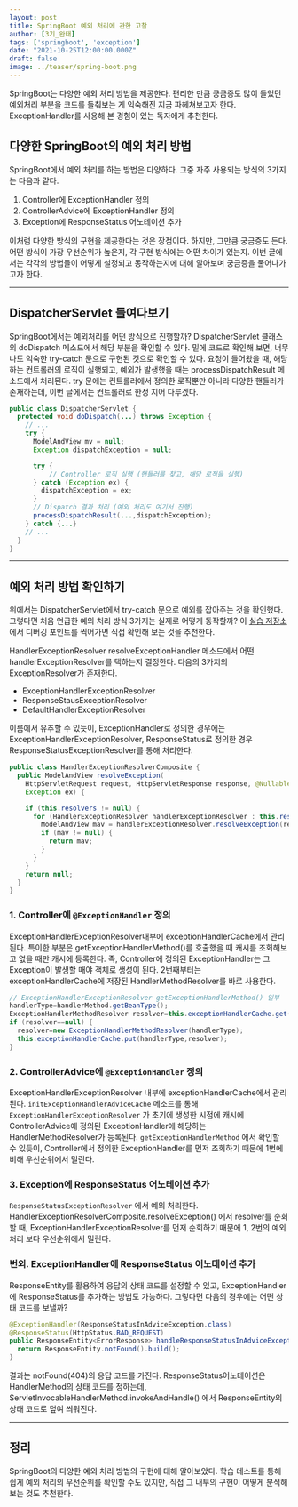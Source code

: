 ```yaml
---
layout: post  
title: SpringBoot 예외 처리에 관한 고찰 
author: [3기_완태]
tags: ['springboot', 'exception']
date: "2021-10-25T12:00:00.000Z"
draft: false 
image: ../teaser/spring-boot.png
---
```


SpringBoot는 다양한 예외 처리 방법을 제공한다. 편리한 만큼 궁금증도 많이 들었던 예외처리 부분을 코드를 들춰보는 게 익숙해진 지금 파헤쳐보고자 한다.
ExceptionHandler를 사용해 본 경험이 있는 독자에게 추천한다.

<!-- end -->

## 다양한 SpringBoot의 예외 처리 방법

SpringBoot에서 예외 처리를 하는 방법은 다양하다. 그중 자주 사용되는 방식의 3가지는 다음과 같다.

1. Controller에 ExceptionHandler 정의
2. ControllerAdvice에 ExceptionHandler 정의
3. Exception에 ResponseStatus 어노테이션 추가

이처럼 다양한 방식의 구현을 제공한다는 것은 장점이다. 하지만, 그만큼 궁금증도 든다. 어떤 방식이 가장 우선순위가 높은지, 각 구현 방식에는 어떤 차이가 있는지. 이번 글에서는
각각의 방법들이 어떻게 설정되고 동작하는지에 대해 알아보며 궁금증을 풀어나가고자 한다.

---

## DispatcherServlet 들여다보기

SpringBoot에서는 예외처리를 어떤 방식으로 진행할까? DispatcherServlet 클래스의 doDispatch 메소드에서 해당 부분을 확인할 수 있다. 밑에 코드로
확인해 보면, 너무나도 익숙한 try-catch 문으로 구현된 것으로 확인할 수 있다. 요청이 들어왔을 때, 해당하는 컨트롤러의 로직이 실행되고, 예외가 발생했을 때는
processDispatchResult 메소드에서 처리된다. try 문에는 컨트롤러에서 정의한 로직뿐만 아니라 다양한 핸들러가 존재하는데, 이번 글에서는 컨트롤러로 한정 지어
다루겠다.

```java
public class DispatcherServlet {
  protected void doDispatch(...) throws Exception {
    // ...
    try {
      ModelAndView mv = null;
      Exception dispatchException = null;

      try {
          // Controller 로직 실행 (핸들러를 찾고, 해당 로직을 실행)
      } catch (Exception ex) {
        dispatchException = ex;
      }
      // Dispatch 결과 처리 (예외 처리도 여기서 진행)
      processDispatchResult(...,dispatchException);
    } catch {...}
    // ...
  }
}
```

---


## 예외 처리 방법 확인하기

위에서는 DispatcherServlet에서 try-catch 문으로 예외를 잡아주는 것을 확인했다. 그렇다면 처음 언급한 예외 처리 방식 3가지는 실제로 어떻게 동작할까? 이
[실습 저장소](https://github.com/wannte/exceptionHandler-digging) 에서 디버깅 포인트를 찍어가면 직접 확인해 보는 것을 추천한다.

HandlerExceptionResolver resolveExceptionHandler 메소드에서 어떤 handlerExceptionResolver를 택하는지 결정한다. 다음의
3가지의 ExceptionResolver가 존재한다.

- ExceptionHandlerExceptionResolver
- ResponseStausExceptionResolver
- DefaultHandlerExceptionResolver

이름에서 유추할 수 있듯이, ExceptionHandler로 정의한 경우에는 ExceptionHandlerExceptionResolver, ResponseStatus로 정의한 경우
ResponseStatusExceptionResolver를 통해 처리한다.

```java
public class HandlerExceptionResolverComposite {
  public ModelAndView resolveException(
    HttpServletRequest request, HttpServletResponse response, @Nullable Object handler,
    Exception ex) {

    if (this.resolvers != null) {
      for (HandlerExceptionResolver handlerExceptionResolver : this.resolvers) {
        ModelAndView mav = handlerExceptionResolver.resolveException(request, response, handler, ex);
        if (mav != null) {
          return mav;
        }
      }
    }
    return null;
  }
}
```

### 1. Controller에 `@ExceptionHandler` 정의

ExceptionHandlerExceptionResolver내부에 exceptionHandlerCache에서 관리된다. 특이한 부분은
getExceptionHandlerMethod()를 호출했을 때 캐시를 조회해보고 없을 때만 캐시에 등록한다. 즉, Controller에 정의된 ExceptionHandler는 그
Exception이 발생할 때야 객체로 생성이 된다. 2번째부터는 exceptionHandlerCache에 저장된 HandlerMethodResolver를 바로 사용한다.

```java
// ExceptionHandlerExceptionResolver getExceptionHandlerMethod() 일부
handlerType=handlerMethod.getBeanType();
ExceptionHandlerMethodResolver resolver=this.exceptionHandlerCache.get(handlerType);
if (resolver==null) {
  resolver=new ExceptionHandlerMethodResolver(handlerType);
  this.exceptionHandlerCache.put(handlerType,resolver);
}
```

### 2. ControllerAdvice에 `@ExceptionHandler` 정의

ExceptionHandlerExceptionResolver 내부에 exceptionHandlerCache에서
관리된다. `initExceptionHandlerAdviceCache` 메소드를 통해 `ExceptionHandlerExceptionResolver` 가 초기에 생성한 시점에
캐시에 ControllerAdvice에 정의된 ExceptionHandler에 해당하는 HandlerMethodResolver가
등록된다. `getExceptionHandlerMethod` 에서 확인할 수 있듯이, Controller에서 정의한 ExceptionHandler를 먼저 조회하기 때문에 1번에
비해 우선순위에서 밀린다.

### 3. Exception에 ResponseStatus 어노테이션 추가

`ResponseStatusExceptionResolver` 에서 예외 처리한다. HandlerExceptionResolverComposite.resolveException()
에서 resolver를 순회할 때, ExceptionHandlerExceptionResolver를 먼저 순회하기 때문에 1, 2번의 예외 처리 보다 우선순위에서 밀린다.

### 번외. ExceptionHandler에 ResponseStatus 어노테이션 추가

ResponseEntity를 활용하여 응답의 상태 코드를 설정할 수 있고, ExceptionHandler에 ResponseStatus를 추가하는 방법도 가능하다. 그렇다면 다음의
경우에는 어떤 상태 코드를 보낼까?

```java
@ExceptionHandler(ResponseStatusInAdviceException.class)
@ResponseStatus(HttpStatus.BAD_REQUEST)
public ResponseEntity<ErrorResponse> handleResponseStatusInAdviceException() {
  return ResponseEntity.notFound().build();
}
```

결과는 notFound(404)의 응답 코드를 가진다. ResponseStatus어노테이션은 HandlerMethod의 상태 코드를 정하는데,
ServletInvocableHandlerMethod.invokeAndHandle() 에서 ResponseEntity의 상태 코드로 덮여 씌워진다.

---

## 정리

SpringBoot의 다양한 예외 처리 방법의 구현에 대해 알아보았다. 학습 테스트를 통해 쉽게 예외 처리의 우선순위를 확인할 수도 있지만, 직접 그 내부의 구현이 어떻게 분석해
보는 것도 추천한다.
